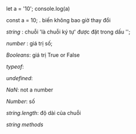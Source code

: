 <!-- _Khai báo biến_ -->
let a = '10';
console.log(a)

<!-- _khai báo hằng số_ -->
const a = 10;
. biến không bao giờ thay đổi

<!-- _Các kiểu dữ liệu_ (data types) -->

_string_ : chuỗi 'là chuỗi ký tự' được đặt trong dấu '';

_number_ : giá trị số;

_Booleans_: giá trị True or False

_typeof_: 

_undefined_: 

<!-- Giá trị Number -->

_NaN_: not a number

_Number_: số

<!-- chuỗi -->

_string.length_: độ dài của chuỗi

_string methods_